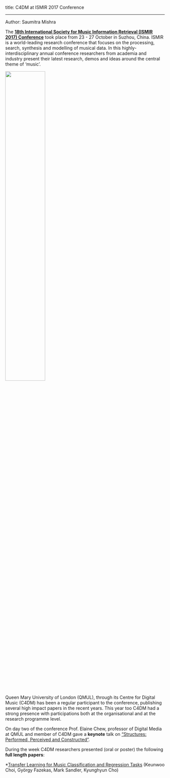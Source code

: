 title: C4DM at ISMIR 2017 Conference

-------------------

Author: Saumitra Mishra

The <b>[18th International Society for Music Information Retrieval (ISMIR 2017) Conference](https://ismir2017.smcnus.org)</b> took place from 23 - 27 October in Suzhou, China. ISMIR is a world-leading research conference that focuses on the processing, search, synthesis and modelling of musical data. In this highly-interdisciplinary annual conference researchers from academia and industry present their latest research, demos and ideas around the central theme of ‘music’.

<p><img src="/images/old.jpg" width="50%" /></p>

Queen Mary University of London (QMUL), through its Centre for Digital Music (C4DM) has been a regular participant to the conference, publishing several high impact papers in the recent years. This year too C4DM had a strong presence with participations both at the organisational and at the research programme level.

On day two of the conference Prof. Elaine Chew, professor of Digital Media at QMUL and member of C4DM gave a <b>keynote</b> talk on [“Structures: Performed, Perceived and Constructed”](https://ismir2017.smcnus.org/keynotes/).

During the week C4DM researchers presented (oral or poster) the following <b>full length papers</b>:

*[Transfer Learning for Music Classification and Regression Tasks](https://ismir2017.smcnus.org/wp-content/uploads/2017/10/12_Paper.pdf) (Keunwoo Choi, György Fazekas, Mark Sandler, Kyunghyun Cho)

